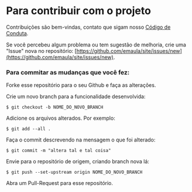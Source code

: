 # Para contribuir com o projeto

Contribuições são bem-vindas, contato que sigam nosso [Código de Conduta](/CODE_OF_CONDUCT_pt-br.md).

Se você percebeu algum problema ou tem sugestão de melhoria, crie uma "Issue" nova no repositório: [https://github.com/emaula/site/issues/new](https://github.com/emaula/site/issues/new).

### Para commitar as mudanças que você fez:

Forke esse repositório para o seu Github e faça as alterações.

Crie um novo branch para a funcionalidade desenvolvida:
```
$ git checkout -b NOME_DO_NOVO_BRANCH
```

Adicione os arquivos alterados. Por exemplo:
```
$ git add --all .
```

Faça o commit descrevendo na mensagem o que foi alterado:
```
$ git commit -m "altera tal e tal coisa"

```

Envie para o repositório de origem, criando branch nova lá:
```
$ git push --set-upstream origin NOME_DO_NOVO_BRANCH
```

Abra um Pull-Request para esse repositório.
